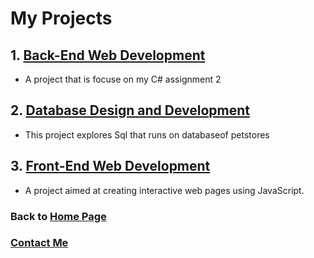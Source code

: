 # My Projects

## 1. [Back-End Web Development](https://github.com/Coderohitk/http-5125/tree/main/Week%206/Assignment%203/C%23%20Assignment%202)
- A project that is focuse on my C# assignment 2

## 2. [Database Design and Development](https://github.com/Coderohitk/http-5126/tree/main/Week%205)
- This project explores Sql that runs on databaseof petstores
## 3. [Front-End Web Development](https://github.com/crazycoderin/ADMIN-PORTAL)
- A project aimed at creating interactive web pages using JavaScript.

### Back to [Home Page](index.md)
### [Contact Me](contactme.md)
